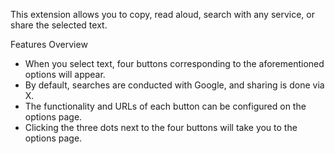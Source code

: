 This extension allows you to copy, read aloud, search with any service, or share the selected text.

Features Overview

- When you select text, four buttons corresponding to the aforementioned options will appear.
- By default, searches are conducted with Google, and sharing is done via X.
- The functionality and URLs of each button can be configured on the options page.
- Clicking the three dots next to the four buttons will take you to the options page.
